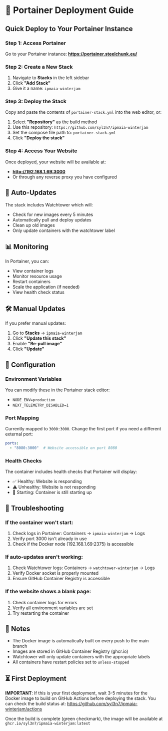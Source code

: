 # 🐳 Portainer Deployment Guide

## Quick Deploy to Your Portainer Instance

### Step 1: Access Portainer
Go to your Portainer instance: **https://portainer.steelchunk.eu/**

### Step 2: Create a New Stack
1. Navigate to **Stacks** in the left sidebar
2. Click **"Add Stack"**
3. Give it a name: `ipmaia-winterjam`

### Step 3: Deploy the Stack
Copy and paste the contents of `portainer-stack.yml` into the web editor, or:

1. Select **"Repository"** as the build method
2. Use this repository: `https://github.com/syl3n7/ipmaia-winterjam`
3. Set the compose file path to: `portainer-stack.yml`
4. Click **"Deploy the stack"**

### Step 4: Access Your Website
Once deployed, your website will be available at:
- **http://192.168.1.69:3000**
- Or through any reverse proxy you have configured

## 🔄 Auto-Updates

The stack includes Watchtower which will:
- Check for new images every 5 minutes
- Automatically pull and deploy updates
- Clean up old images
- Only update containers with the watchtower label

## 📊 Monitoring

In Portainer, you can:
- View container logs
- Monitor resource usage
- Restart containers
- Scale the application (if needed)
- View health check status

## 🛠️ Manual Updates

If you prefer manual updates:
1. Go to **Stacks** → `ipmaia-winterjam`
2. Click **"Update this stack"**
3. Enable **"Re-pull image"**
4. Click **"Update"**

## 🔧 Configuration

### Environment Variables
You can modify these in the Portainer stack editor:
- `NODE_ENV=production`
- `NEXT_TELEMETRY_DISABLED=1`

### Port Mapping
Currently mapped to `3000:3000`. Change the first port if you need a different external port:
```yaml
ports:
  - "8080:3000"  # Website accessible on port 8080
```

### Health Checks
The container includes health checks that Portainer will display:
- ✅ Healthy: Website is responding
- ⚠️ Unhealthy: Website is not responding
- 🔄 Starting: Container is still starting up

## 🚨 Troubleshooting

### If the container won't start:
1. Check logs in Portainer: Containers → `ipmaia-winterjam` → Logs
2. Verify port 3000 isn't already in use
3. Check if the Docker node (192.168.1.69:2375) is accessible

### If auto-updates aren't working:
1. Check Watchtower logs: Containers → `watchtower-winterjam` → Logs
2. Verify Docker socket is properly mounted
3. Ensure GitHub Container Registry is accessible

### If the website shows a blank page:
1. Check container logs for errors
2. Verify all environment variables are set
3. Try restarting the container

## 📝 Notes

- The Docker image is automatically built on every push to the main branch
- Images are stored in GitHub Container Registry (ghcr.io)
- Watchtower will only update containers with the appropriate labels
- All containers have restart policies set to `unless-stopped`

## ⏳ First Deployment

**IMPORTANT**: If this is your first deployment, wait 3-5 minutes for the Docker image to build on GitHub Actions before deploying the stack. You can check the build status at:
https://github.com/syl3n7/ipmaia-winterjam/actions

Once the build is complete (green checkmark), the image will be available at `ghcr.io/syl3n7/ipmaia-winterjam:latest`